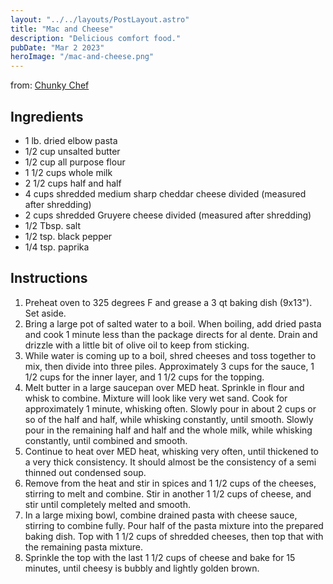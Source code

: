 ```yaml
---
layout: "../../layouts/PostLayout.astro"
title: "Mac and Cheese"
description: "Delicious comfort food."
pubDate: "Mar 2 2023"
heroImage: "/mac-and-cheese.png"
---
```


from: [Chunky Chef](https://www.thechunkychef.com/family-favorite-baked-mac-and-cheese/#wprm-recipe-container-9151)

## Ingredients

-   1 lb. dried elbow pasta
-   1/2 cup unsalted butter
-   1/2 cup all purpose flour
-   1 1/2 cups whole milk
-   2 1/2 cups half and half
-   4 cups shredded medium sharp cheddar cheese divided (measured after shredding)
-   2 cups shredded Gruyere cheese divided (measured after shredding)
-   1/2 Tbsp. salt
-   1/2 tsp. black pepper
-   1/4 tsp. paprika

## Instructions

1. Preheat oven to 325 degrees F and grease a 3 qt baking dish (9x13"). Set aside.
2. Bring a large pot of salted water to a boil. When boiling, add dried pasta and cook 1 minute less than the package directs for al dente. Drain and drizzle with a little bit of olive oil to keep from sticking.
3. While water is coming up to a boil, shred cheeses and toss together to mix, then divide into three piles. Approximately 3 cups for the sauce, 1 1/2 cups for the inner layer, and 1 1/2 cups for the topping.
4. Melt butter in a large saucepan over MED heat. Sprinkle in flour and whisk to combine. Mixture will look like very wet sand. Cook for approximately 1 minute, whisking often. Slowly pour in about 2 cups or so of the half and half, while whisking constantly, until smooth. Slowly pour in the remaining half and half and the whole milk, while whisking constantly, until combined and smooth.
5. Continue to heat over MED heat, whisking very often, until thickened to a very thick consistency. It should almost be the consistency of a semi thinned out condensed soup.
6. Remove from the heat and stir in spices and 1 1/2 cups of the cheeses, stirring to melt and combine. Stir in another 1 1/2 cups of cheese, and stir until completely melted and smooth.
7. In a large mixing bowl, combine drained pasta with cheese sauce, stirring to combine fully. Pour half of the pasta mixture into the prepared baking dish. Top with 1 1/2 cups of shredded cheeses, then top that with the remaining pasta mixture.
8. Sprinkle the top with the last 1 1/2 cups of cheese and bake for 15 minutes, until cheesy is bubbly and lightly golden brown.
